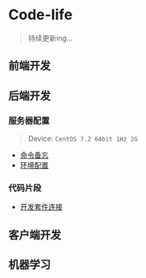 # Code-life
> 持续更新ing...

## 前端开发
## 后端开发
### 服务器配置
> Device: `CentOS 7.2 64bit 1Hz 2G`

+ [命令备忘](/src/backend/server-manager/command.md)
+ [环境配置](/src/backend/server-manager/env.md)
### 代码片段
+ [开发套件连接](/src/backend/code/connection.md)


## 客户端开发
## 机器学习
